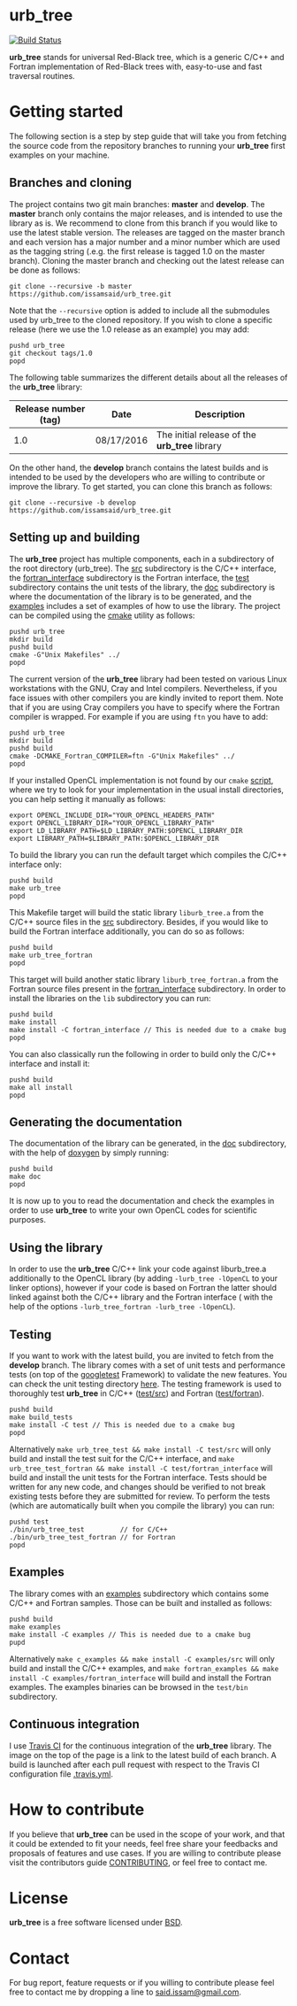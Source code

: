 # urb_tree
[![Build Status](https://travis-ci.org/issamsaid/urb_tree.svg?branch=master)](https://travis-ci.org/issamsaid/urb_tree)

<b>urb_tree</b> stands for universal Red-Black tree, which is a generic C/C++ 
and Fortran implementation of Red-Black trees with, easy-to-use and fast 
traversal routines. 

# Getting started
The following section is a step by step guide that will take you from fetching
the source code from the repository branches to running your <b>urb_tree</b> first 
examples on your machine.

## Branches and cloning
The project contains two git main branches: **master** and **develop**. 
The **master** branch only contains the major releases, and 
is intended to use the library as is.
We recommend to clone from this branch if you would like to use 
the latest stable version. 
The releases are tagged on the master branch and each version has a major
number and a minor number which are used as the tagging string (.e.g. the 
first release is tagged 1.0 on the master branch).
Cloning the master branch and checking out the latest release can
be done as follows:
```
git clone --recursive -b master https://github.com/issamsaid/urb_tree.git
```
Note that the `--recursive` option is added to include all the submodules used
by urb_tree to the cloned repository. 
If you wish to clone a specific release (here we use the 1.0 release as
an example) you may add:
```
pushd urb_tree
git checkout tags/1.0
popd
``` 
The following table summarizes the different details about all the 
releases of the <b>urb_tree</b> library:</br>

Release number (tag)  | Date         | Description                                    
--------------------- | ------------ | -----------------------------------------------
1.0                   | 08/17/2016   | The initial release of the <b>urb_tree</b> library

On the other hand, the **develop** branch contains the latest builds and is
intended to be used by the developers who are willing to contribute or improve 
the library. To get started, you can clone this branch as follows:
```
git clone --recursive -b develop https://github.com/issamsaid/urb_tree.git
```

## Setting up and building
The <b>urb_tree</b> project has multiple components, each in a subdirectory of the
root directory (urb_tree). The [src](https://github.com/issamsaid/urb_tree/tree/master/src)
subdirectory is the C/C++ interface, the 
[fortran_interface](https://github.com/issamsaid/urb_tree/tree/master/fortran_interface)
subdirectory is the Fortran interface, the 
[test](https://github.com/issamsaid/urb_tree/tree/master/test) subdirectory contains
 the unit tests of the library, 
 the [doc](https://github.com/issamsaid/urb_tree/tree/master/doc) subdirectory is 
 where the documentation of the library is to be generated,
 and the [examples](https://github.com/issamsaid/urb_tree/tree/master/examples) includes a set of examples of how to use the library.
The project can be compiled using the [cmake](https://cmake.org/) utility
 as follows:
```
pushd urb_tree
mkdir build
pushd build
cmake -G"Unix Makefiles" ../
popd
```
The current version of the <b>urb_tree</b> library had been tested on various Linux 
workstations with the GNU, Cray and Intel compilers. Nevertheless, if you face issues 
with other compilers you are kindly invited to report them.
Note that if you are using Cray compilers you have to specify where the 
Fortran compiler is wrapped. For example if you are using `ftn` you have to add:
```
pushd urb_tree
mkdir build
pushd build
cmake -DCMAKE_Fortran_COMPILER=ftn -G"Unix Makefiles" ../
popd
```
If your installed OpenCL implementation is not found by our `cmake` 
[script](https://github.com/issamsaid/urb_tree/tree/master/cmake/FindOpenCL.cmake), 
where we try to look for your implementation in the usual install directories, 
you can help setting it manually as follows:
```
export OPENCL_INCLUDE_DIR="YOUR_OPENCL_HEADERS_PATH"
export OPENCL_LIBRARY_DIR="YOUR_OPENCL_LIBRARY_PATH"
export LD_LIBRARY_PATH=$LD_LIBRARY_PATH:$OPENCL_LIBRARY_DIR
export LIBRARY_PATH=$LIBRARY_PATH:$OPENCL_LIBRARY_DIR
```
To build the library you can run the default target which compiles the C/C++ 
interface only:
```
pushd build
make urb_tree
popd 
```
This Makefile target will build the static library `liburb_tree.a` from the C/C++ 
source files in the [src](https://github.com/issamsaid/urb_tree/tree/master/src)
subdirectory. 
Besides, if you would like to build the Fortran interface additionally, 
you can do so as follows:
```
pushd build
make urb_tree_fortran
popd
```
This target will build another static library `liburb_tree_fortran.a` from the
Fortran source files present in the 
[fortran_interface](https://github.com/issamsaid/urb_tree/tree/master/fortran_interface)
subdirectory.
In order to install the libraries on the `lib` subdirectory you can run:
```
pushd build
make install
make install -C fortran_interface // This is needed due to a cmake bug
popd
```
You can also classically run the following in order to build only the 
C/C++ interface and install it:
```
pushd build
make all install
popd
```

## Generating the documentation
The documentation of the library can be generated, in the [doc](https://github.com/issamsaid/urb_tree/tree/master/doc) subdirectory,
with the help of [doxygen](http://www.stack.nl/~dimitri/doxygen/) by simply running:
```
pushd build
make doc
popd
```
It is now up to you to read the documentation and check the examples in order 
to use <b>urb_tree</b> to write your own OpenCL codes for scientific purposes.

## Using the library
In order to use the <b>urb_tree</b> C/C++ link your code against liburb_tree.a 
additionally to the OpenCL library (by adding 
`-lurb_tree -lOpenCL` to your linker options), 
however if your code is based on Fortran the 
latter should linked against both the C/C++ library and the Fortran interface (
with the help of the options `-lurb_tree_fortran -lurb_tree -lOpenCL`).<br/>

## Testing
If you want to work with the latest build, you are invited to fetch from the 
**develop** branch. The library comes with a set of unit tests and performance 
tests (on top of the [googletest](https://github.com/google/googletest/) 
Framework) to validate the new features. You can check the unit testing 
directory [here](https://github.com/issamsaid/urb_tree/tree/master/test).
The testing framework is used to thoroughly test <b>urb_tree</b> in C/C++ 
([test/src](https://github.com/issamsaid/urb_tree/tree/master/test/src)) and 
Fortran ([test/fortran](https://github.com/issamsaid/urb_tree/tree/master/test/fortran_interface)). 
```
pushd build
make build_tests
make install -C test // This is needed due to a cmake bug
popd
```
Alternatively `make urb_tree_test && make install -C test/src` will only build and 
install the test suit for the C/C++ interface, and `make urb_tree_test_fortran && make install -C test/fortran_interface` will build and install the unit tests for the
Fortran interface.
Tests should be written for any new code, and changes should be verified to not 
break existing tests before they are submitted for review. 
To perform the tests (which are automatically built when you compile
the library) you can run:
```
pushd test
./bin/urb_tree_test         // for C/C++
./bin/urb_tree_test_fortran // for Fortran
popd
```

## Examples
The library comes with an 
[examples](https://github.com/issamsaid/urb_tree/tree/master/examples)
subdirectory which contains some C/C++ and Fortran samples. Those can be built
and installed as follows:
```
pushd build
make examples
make install -C examples // This is needed due to a cmake bug
pupd
```
Alternatively `make c_examples && make install -C examples/src` will only build and 
install the C/C++ examples, and `make fortran_examples && make install -C examples/fortran_interface` will build and install the Fortran examples.
The examples binaries can be browsed in the `test/bin` subdirectory.

## Continuous integration
I use [Travis CI](https://travis-ci.org/issamsaid/urb_tree) for the continuous 
integration of the <b>urb_tree</b> library. The image on the top of the page is a
link to the latest build of each branch.
A build is launched after each pull request with respect to the Travis CI 
configuration file 
[.travis.yml](https://github.com/issamsaid/urb_tree/tree/master/.travis.yml).

# How to contribute
If you believe that <b>urb_tree</b> can be used in the scope of your work,
and that it could be extended to fit your needs, feel free share 
your feedbacks and proposals of features and use cases. 
If you are willing to contribute please visit the contributors guide
[CONTRIBUTING](https://github.com/issamsaid/urb_tree/tree/master/CONTRIBUTING.md),
or feel free to contact me.

# License
<b>urb_tree</b> is a free software licensed under 
[BSD](https://github.com/issamsaid/urb_tree/tree/master/LICENSE.md).

# Contact
For bug report, feature requests or if you willing to contribute please 
feel free to contact me by dropping a line to said.issam@gmail.com.